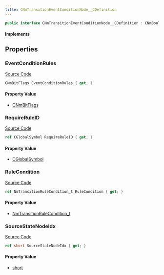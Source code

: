 ```yaml
---
title: CNmTransitionEventConditionNode__CDefinition
---
```


```csharp
public interface CNmTransitionEventConditionNode__CDefinition : CNmBoolValueNode__CDefinition, CNmValueNode__CDefinition, CNmGraphNode__CDefinition, ISchemaClass<CNmGraphNode__CDefinition>, ISchemaClass<CNmValueNode__CDefinition>, ISchemaClass<CNmBoolValueNode__CDefinition>, ISchemaClass<CNmTransitionEventConditionNode__CDefinition>, ISchemaField, ISchemaClass, INativeHandle
```

#### Implements

## Properties

### EventConditionRules

[Source Code](https://github.com/swiftly-solution/swiftlys2/blob/main/managed/src/SwiftlyS2.Generated/Schemas/Interfaces/CNmTransitionEventConditionNode__CDefinition.cs#L19)

```csharp
CNmBitFlags EventConditionRules { get; }
```

#### Property Value

- [CNmBitFlags](/docs/api/shared/schemadefinitions/cnmbitflags)

### RequireRuleID

[Source Code](https://github.com/swiftly-solution/swiftlys2/blob/main/managed/src/SwiftlyS2.Generated/Schemas/Interfaces/CNmTransitionEventConditionNode__CDefinition.cs#L17)

```csharp
ref CGlobalSymbol RequireRuleID { get; }
```

#### Property Value

- [CGlobalSymbol](/docs/api/shared/natives/cglobalsymbol)

### RuleCondition

[Source Code](https://github.com/swiftly-solution/swiftlys2/blob/main/managed/src/SwiftlyS2.Generated/Schemas/Interfaces/CNmTransitionEventConditionNode__CDefinition.cs#L23)

```csharp
ref NmTransitionRuleCondition_t RuleCondition { get; }
```

#### Property Value

- [NmTransitionRuleCondition_t](/docs/api/shared/schemadefinitions/nmtransitionrulecondition_t)

### SourceStateNodeIdx

[Source Code](https://github.com/swiftly-solution/swiftlys2/blob/main/managed/src/SwiftlyS2.Generated/Schemas/Interfaces/CNmTransitionEventConditionNode__CDefinition.cs#L21)

```csharp
ref short SourceStateNodeIdx { get; }
```

#### Property Value

- [short](https://learn.microsoft.com/dotnet/api/system.int16)

